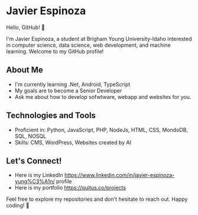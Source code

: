 
# Javier Espinoza

Hello, GitHub! 👋

I'm Javier Espinoza, a student at Brigham Young University-Idaho interested in computer science, data science, web development, and machine learning. Welcome to my GitHub profile!

## About Me

- I'm currently learning .Net, Android, TypeScript
- My goals are to become a Senior Developer
- Ask me about how to develop sofwtware, webapp and websites for you.

## Technologies and Tools

- Proficient in: Python, JavaScript, PHP, NodeJs, HTML, CSS, MondoDB, SQL, NOSQL
- Skills: CMS, WordPress, Websites created by AI

## Let's Connect!

- Here is my LinkedIn https://www.linkedin.com/in/javier-espinoza-yung%C3%A1n/ profile
- Here is my portfolio https://quitus.co/projects

Feel free to explore my repositories and don't hesitate to reach out. Happy coding! 🚀
